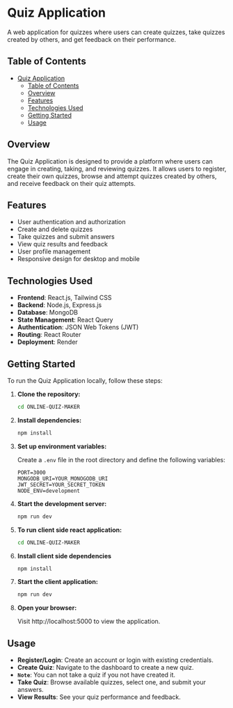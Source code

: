 # Quiz Application

A web application for quizzes where users can create quizzes, take quizzes created by others, and get feedback on their performance.

## Table of Contents

- [Quiz Application](#quiz-application)
  - [Table of Contents](#table-of-contents)
  - [Overview](#overview)
  - [Features](#features)
  - [Technologies Used](#technologies-used)
  - [Getting Started](#getting-started)
  - [Usage](#usage)

## Overview

The Quiz Application is designed to provide a platform where users can engage in creating, taking, and reviewing quizzes. It allows users to register, create their own quizzes, browse and attempt quizzes created by others, and receive feedback on their quiz attempts.

## Features

- User authentication and authorization
- Create and delete quizzes
- Take quizzes and submit answers
- View quiz results and feedback
- User profile management
- Responsive design for desktop and mobile

## Technologies Used

- **Frontend**: React.js, Tailwind CSS
- **Backend**: Node.js, Express.js
- **Database**: MongoDB
- **State Management**: React Query
- **Authentication**: JSON Web Tokens (JWT)
- **Routing**: React Router
- **Deployment**: Render

## Getting Started

To run the Quiz Application locally, follow these steps:

1. **Clone the repository:**

   ```bash
   cd ONLINE-QUIZ-MAKER
   ```

2. **Install dependencies:**

   ```bash
   npm install
   ```

3. **Set up environment variables:**

   Create a `.env` file in the root directory and define the following variables:

   ```plaintext
   PORT=3000
   MONGODB_URI=YOUR_MONOGODB_URI
   JWT_SECRET=YOUR_SECRET_TOKEN
   NODE_ENV=development
   ```

4. **Start the development server:**

   ```bash
   npm run dev
   ```

5. **To run client side react application:**

   ```bash
   cd ONLINE-QUIZ-MAKER
   ```
6. **Install client side dependencies**
    ```bash
   npm install
   ```
7. **Start the client application:**

   ```bash
   npm run dev
   ```
8. **Open your browser:**

    Visit http://localhost:5000 to view the application.

## Usage

- **Register/Login**: Create an account or login with existing credentials.
- **Create Quiz**: Navigate to the dashboard to create a new quiz.
- **`Note`**: You can not take a quiz if you not have created it.
- **Take Quiz**: Browse available quizzes, select one, and submit your answers.
- **View Results**: See your quiz performance and feedback.
